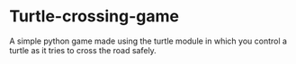 # Turtle-crossing-game
A simple python game made using the turtle module in which you control a turtle as it tries to cross the road safely.
